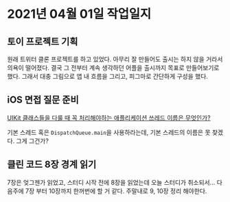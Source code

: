 # 2021년 04월 01일 작업일지

## 토이 프로젝트 기획

원래 트위터 클론 프로젝트를 하고 있었다. 아무리 잘 만들어도 출시는 하지 않을 거라서 의욕이 떨어졌다. 결국 그 전부터 계속 생각하던 어플을 출시까지 목표로 만들어보기로 했다. 그래서 대충 그림으로 앱 내 흐름을 그리고, 피그마로 간단하게 구성을 했다.

## iOS 면접 질문 준비

[UIKit 클래스들을 다룰 때 꼭 처리해야하는 애플리케이션 쓰레드 이름은 무엇인가?](../../iOS/Interview/Application-thread.md)

기본 스레드 혹은 `DispatchQueue.main`을 사용하라는데, 기본 스레드의 이름은 못 찾겠다. 그게 그건가?

## 클린 코드 8장 경계 읽기

7장은 엊그젠가 읽었고, 스터디 시작 전에 8장을 읽었는데 오늘 스터디가 취소되서... 다음주에 7장 부터 10장까지 한꺼번에 할 거 같다. 주말내로 9, 10장 정리 해야한다.